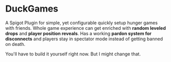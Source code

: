 # DuckGames
A Spigot Plugin for simple, yet configurable quickly setup hunger games with friends. Whole game experience can get enriched with **random leveled drops** and **player position reveals**. Has a working **pardon system for disconnects** and players stay in spectator mode instead of getting banned on death.

You'll have to build it yourself right now. But I might change that.
